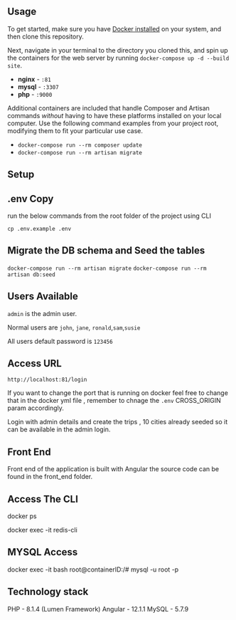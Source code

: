 ## Usage

To get started, make sure you have [Docker installed](https://docs.docker.com/docker-for-mac/install/) on your system, and then clone this repository.

Next, navigate in your terminal to the directory you cloned this, and spin up the containers for the web server by running `docker-compose up -d --build site`.

- **nginx** - `:81`
- **mysql** - `:3307`
- **php** - `:9000`


Additional containers are included that handle Composer and Artisan commands *without* having to have these platforms installed on your local computer. Use the following command examples from your project root, modifying them to fit your particular use case.

- `docker-compose run --rm composer update`
- `docker-compose run --rm artisan migrate` 


## Setup

## .env Copy
run the below commands from the root folder of the project using CLI

`cp .env.example .env`

## Migrate the DB schema and Seed the tables

`docker-compose run --rm artisan migrate` 
`docker-compose run --rm artisan db:seed` 

## Users Available

`admin` is the admin user.

Normal users are `john`, `jane`, `ronald`,`sam`,`susie`

All users default password is  `123456`

## Access URL

`http://localhost:81/login`

If you want to change the port that is running on docker feel free to change that in the docker yml file , remember to chnage the `.env` CROSS_ORIGIN param accordingly.

Login with admin details and create the trips , 10 cities already seeded so it can be available in the admin login.

## Front End

Front end of the application is built with Angular the source code can be found in the front_end folder.

## Access The CLI

docker ps

docker exec -it <redis container ID> redis-cli 

## MYSQL Access 

docker exec -it <postgres container ID> bash
root@containerID:/# mysql -u root -p

## Technology stack

PHP - 8.1.4 (Lumen Framework)
Angular - 12.1.1
MySQL - 5.7.9




